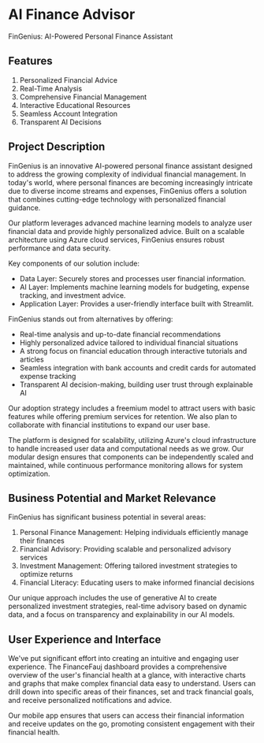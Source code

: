 # AI Finance Advisor

FinGenius: AI-Powered Personal Finance Assistant

## Features

1. Personalized Financial Advice
2. Real-Time Analysis
3. Comprehensive Financial Management
4. Interactive Educational Resources
5. Seamless Account Integration
6. Transparent AI Decisions

## Project Description

FinGenius is an innovative AI-powered personal finance assistant designed to address the growing complexity of individual financial management. In today's world, where personal finances are becoming increasingly intricate due to diverse income streams and expenses, FinGenius offers a solution that combines cutting-edge technology with personalized financial guidance.

Our platform leverages advanced machine learning models to analyze user financial data and provide highly personalized advice. Built on a scalable architecture using Azure cloud services, FinGenius ensures robust performance and data security.

Key components of our solution include:
- Data Layer: Securely stores and processes user financial information.
- AI Layer: Implements machine learning models for budgeting, expense tracking, and investment advice.
- Application Layer: Provides a user-friendly interface built with Streamlit.

FinGenius stands out from alternatives by offering:
- Real-time analysis and up-to-date financial recommendations
- Highly personalized advice tailored to individual financial situations
- A strong focus on financial education through interactive tutorials and articles
- Seamless integration with bank accounts and credit cards for automated expense tracking
- Transparent AI decision-making, building user trust through explainable AI

Our adoption strategy includes a freemium model to attract users with basic features while offering premium services for retention. We also plan to collaborate with financial institutions to expand our user base.

The platform is designed for scalability, utilizing Azure's cloud infrastructure to handle increased user data and computational needs as we grow. Our modular design ensures that components can be independently scaled and maintained, while continuous performance monitoring allows for system optimization.

## Business Potential and Market Relevance

FinGenius has significant business potential in several areas:
1. Personal Finance Management: Helping individuals efficiently manage their finances
2. Financial Advisory: Providing scalable and personalized advisory services
3. Investment Management: Offering tailored investment strategies to optimize returns
4. Financial Literacy: Educating users to make informed financial decisions

Our unique approach includes the use of generative AI to create personalized investment strategies, real-time advisory based on dynamic data, and a focus on transparency and explainability in our AI models.

## User Experience and Interface

We've put significant effort into creating an intuitive and engaging user experience. The FinanceFauj dashboard provides a comprehensive overview of the user's financial health at a glance, with interactive charts and graphs that make complex financial data easy to understand. Users can drill down into specific areas of their finances, set and track financial goals, and receive personalized notifications and advice.

Our mobile app ensures that users can access their financial information and receive updates on the go, promoting consistent engagement with their financial health.
 
